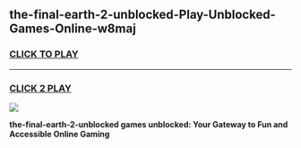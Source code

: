 
## the-final-earth-2-unblocked-Play-Unblocked-Games-Online-w8maj
<h3>
<a href="https://premium76.site?title=the-final-earth-2-unblocked&ref=25A">CLICK TO PLAY</a></h3>
<hr>

<h3>
<a href="https://premium76.site?title=the-final-earth-2-unblocked&ref=25A">CLICK 2 PLAY</a>
  
</h3>

<a href="https://premium76.site?title=the-final-earth-2-unblocked&ref=25A"><img src="https://clearcache.store/games.png"></a>


**the-final-earth-2-unblocked games unblocked: Your Gateway to Fun and Accessible Online Gaming**

